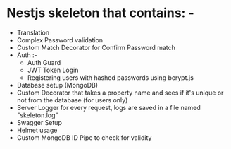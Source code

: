 # Nestjs skeleton that contains: -

- Translation
- Complex Password validation
- Custom Match Decorator for Confirm Password match
- Auth :-
  - Auth Guard
  - JWT Token Login
  - Registering users with hashed passwords using bcrypt.js
- Database setup (MongoDB)
- Custom Decorator that takes a property name and sees if it's unique or not from the database (for users only)
- Server Logger for every request, logs are saved in a file named "skeleton.log"
- Swagger Setup
- Helmet usage
- Custom MongoDB ID Pipe to check for validity
